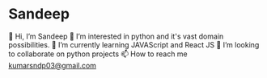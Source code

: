 # Sandeep
👋 Hi, I’m Sandeep
👀 I’m interested in python and it's vast domain possibilities. 
🌱 I’m currently learning JAVAScript and React JS 
💞️ I’m looking to collaborate on python projects 
📫 How to reach me kumarsndp03@gmail.com
